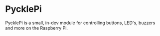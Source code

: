 # PycklePi
PycklePi is a small, in-dev module for controlling buttons, LED's, buzzers and more on the Raspberry Pi.
